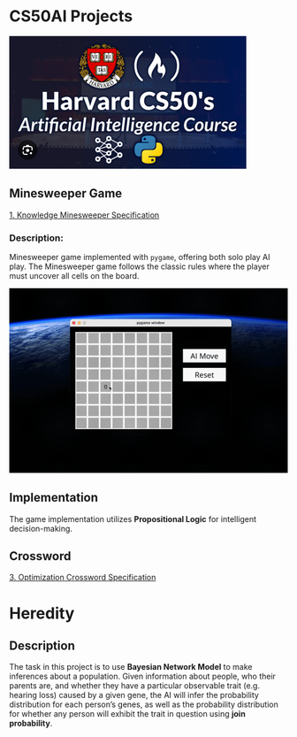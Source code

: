# CS50AI Projects
![Harvard CS50AI](assets/harvard-cs50ai.png)

## Minesweeper Game
[1. Knowledge Minesweeper Specification](https://cs50.harvard.edu/ai/2024/projects/1/minesweeper/)

### Description:
Minesweeper game implemented with `pygame`, offering both solo play AI play. The Minesweeper game follows the classic rules where the player must uncover all cells on the board.

![Minesweeper Game](./assets/minesweepers.gif)

## Implementation
The game implementation utilizes **Propositional Logic** for intelligent decision-making.

## Crossword
[3. Optimization Crossword Specification](https://cs50.harvard.edu/ai/2024/projects/3/crossword/)


# Heredity

## Description
The task in this project is to use **Bayesian Network Model** to make inferences about a population. Given information about people, who their parents are, and whether they have a particular observable trait (e.g. hearing loss) caused by a given gene, the AI will infer the probability distribution for each person’s genes, as well as the probability distribution for whether any person will exhibit the trait in question using **join probability**.



